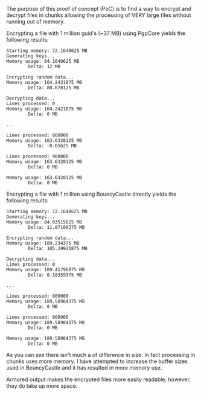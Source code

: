 The purpose of this proof of concept (PoC) is to find a way to encrypt and decrypt files in chunks allowing the processing of VERY large files without running out of memory.

Encrypting a file with 1 million guid's (~37 MB) using PgpCore yields the following results:

```
Starting memory: 72.1640625 MB
Generating keys...
Memory usage: 84.1640625 MB
        Delta: 12 MB

Encrypting random data...
Memory usage: 164.2421875 MB
        Delta: 80.078125 MB

Decrypting data...
Lines processed: 0
Memory usage: 164.2421875 MB
        Delta: 0 MB

...

Lines processed: 800000
Memory usage: 163.6328125 MB
        Delta: -0.65625 MB

Lines processed: 900000
Memory usage: 163.6328125 MB
        Delta: 0 MB

Memory usage: 163.6328125 MB
        Delta: 0 MB
```

Encrypting a file with 1 million using BouncyCastle directly yields the following results:

```
Starting memory: 72.1640625 MB
Generating keys...
Memory usage: 84.03515625 MB
        Delta: 11.87109375 MB

Encrypting random data...
Memory usage: 189.234375 MB
        Delta: 105.19921875 MB

Decrypting data...
Lines processed: 0
Memory usage: 189.41796875 MB
        Delta: 0.18359375 MB

...

Lines processed: 800000
Memory usage: 189.58984375 MB
        Delta: 0 MB

Lines processed: 900000
Memory usage: 189.58984375 MB
        Delta: 0 MB

Memory usage: 189.58984375 MB
        Delta: 0 MB
```

As you can see there isn't much a of difference in size. In fact processing in chunks uses more memory.
I have attempted to increase the buffer sizes used in BouncyCastle and it has resulted in more memory use.

Armored output makes the encrypted files more easily readable, however, they do take up more space.